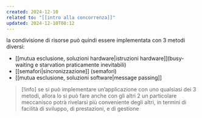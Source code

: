 ```yaml
---
created: 2024-12-10
related to: "[[intro alla concorrenza]]"
updated: 2024-12-10T08:12
---
```

la condivisione di risorse può quindi essere implementata con 3 metodi diversi:
- [[mutua esclusione, soluzioni hardware|istruzioni hardware]](busy-waiting e starvation praticamente inevitabili)
- [[semafori|sincronizzazione]] (semafori)
- [[mutua esclusione, soluzioni software|message passing]]
>[!info] se si può implementare un’applicazione con uno qualsiasi dei 3 metodi, allora lo si può fare anche con gli altri 2
>un particolare meccanisco potrà rivelarsi più conveniente degli altri, in termini di facilità di sviluppo, di prestazioni, e di gestione